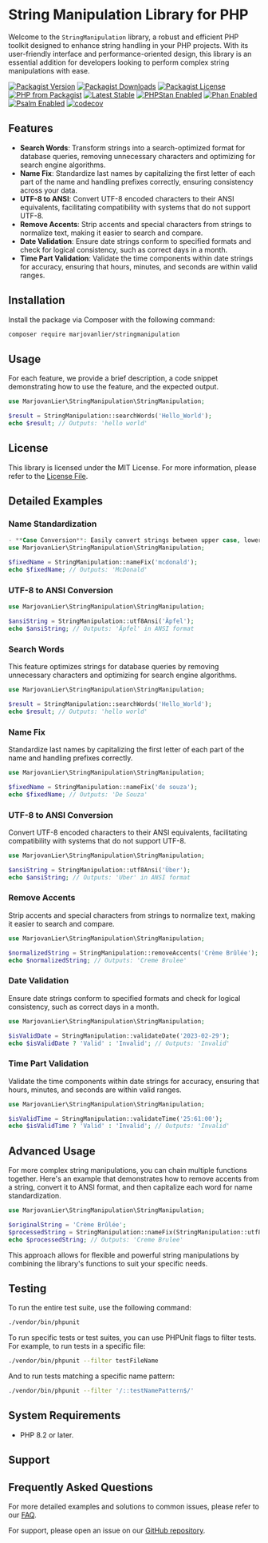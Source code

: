 # String Manipulation Library for PHP

Welcome to the `StringManipulation` library, a robust and efficient PHP toolkit designed to enhance string handling in your PHP projects. With its user-friendly interface and performance-oriented design, this library is an essential addition for developers looking to perform complex string manipulations with ease.

[![Packagist Version](https://img.shields.io/packagist/v/marjovanlier/stringmanipulation)](https://packagist.org/packages/marjovanlier/stringmanipulation)
[![Packagist Downloads](https://img.shields.io/packagist/dt/marjovanlier/stringmanipulation)](https://packagist.org/packages/marjovanlier/stringmanipulation)
[![Packagist License](https://img.shields.io/packagist/l/marjovanlier/stringmanipulation)](https://choosealicense.com/licenses/mit/)
[![PHP from Packagist](https://img.shields.io/packagist/php-v/marjovanlier/stringmanipulation)](https://packagist.org/packages/marjovanlier/stringmanipulation)
[![Latest Stable](https://poser.pugx.org/marjovanlier/stringmanipulation/v/stable)](https://packagist.org/packages/marjovanlier/stringmanipulation)
[![PHPStan Enabled](https://img.shields.io/badge/PHPStan-enabled-brightgreen.svg?style=flat)](https://phpstan.org/)
[![Phan Enabled](https://img.shields.io/badge/Phan-enabled-brightgreen.svg?style=flat)](https://github.com/phan/phan/)
[![Psalm Enabled](https://img.shields.io/badge/Psalm-enabled-brightgreen.svg?style=flat)](https://psalm.dev/)
[![codecov](https://codecov.io/github/MarjovanLier/StringManipulation/graph/badge.svg?token=lBTpWlSq37)](https://codecov.io/github/MarjovanLier/StringManipulation)

## Features

- **Search Words**: Transform strings into a search-optimized format for database queries, removing unnecessary characters and optimizing for search engine algorithms.
- **Name Fix**: Standardize last names by capitalizing the first letter of each part of the name and handling prefixes correctly, ensuring consistency across your data.
- **UTF-8 to ANSI**: Convert UTF-8 encoded characters to their ANSI equivalents, facilitating compatibility with systems that do not support UTF-8.
- **Remove Accents**: Strip accents and special characters from strings to normalize text, making it easier to search and compare.
- **Date Validation**: Ensure date strings conform to specified formats and check for logical consistency, such as correct days in a month.
- **Time Part Validation**: Validate the time components within date strings for accuracy, ensuring that hours, minutes, and seconds are within valid ranges.

## Installation

Install the package via Composer with the following command:

```bash
composer require marjovanlier/stringmanipulation
```

## Usage

For each feature, we provide a brief description, a code snippet demonstrating how to use the feature, and the expected output.

```php
use MarjovanLier\StringManipulation\StringManipulation;

$result = StringManipulation::searchWords('Hello_World');
echo $result; // Outputs: 'hello world'
```

## License

This library is licensed under the MIT License. For more information, please refer to the [License File](LICENSE).

## Detailed Examples

### Name Standardization

```php
- **Case Conversion**: Easily convert strings between upper case, lower case, and title case, allowing for flexible text formatting and presentation.
use MarjovanLier\StringManipulation\StringManipulation;

$fixedName = StringManipulation::nameFix('mcdonald');
echo $fixedName; // Outputs: 'McDonald'
```

### UTF-8 to ANSI Conversion

```php
use MarjovanLier\StringManipulation\StringManipulation;

$ansiString = StringManipulation::utf8Ansi('Äpfel');
echo $ansiString; // Outputs: 'Äpfel' in ANSI format
```
### Search Words

This feature optimizes strings for database queries by removing unnecessary characters and optimizing for search engine algorithms.

```php
use MarjovanLier\StringManipulation\StringManipulation;

$result = StringManipulation::searchWords('Hello_World');
echo $result; // Outputs: 'hello world'
```

### Name Fix

Standardize last names by capitalizing the first letter of each part of the name and handling prefixes correctly.

```php
use MarjovanLier\StringManipulation\StringManipulation;

$fixedName = StringManipulation::nameFix('de souza');
echo $fixedName; // Outputs: 'De Souza'
```

### UTF-8 to ANSI Conversion

Convert UTF-8 encoded characters to their ANSI equivalents, facilitating compatibility with systems that do not support UTF-8.

```php
use MarjovanLier\StringManipulation\StringManipulation;

$ansiString = StringManipulation::utf8Ansi('Über');
echo $ansiString; // Outputs: 'Uber' in ANSI format
```

### Remove Accents

Strip accents and special characters from strings to normalize text, making it easier to search and compare.

```php
use MarjovanLier\StringManipulation\StringManipulation;

$normalizedString = StringManipulation::removeAccents('Crème Brûlée');
echo $normalizedString; // Outputs: 'Creme Brulee'
```

### Date Validation

Ensure date strings conform to specified formats and check for logical consistency, such as correct days in a month.

```php
use MarjovanLier\StringManipulation\StringManipulation;

$isValidDate = StringManipulation::validateDate('2023-02-29');
echo $isValidDate ? 'Valid' : 'Invalid'; // Outputs: 'Invalid'
```

### Time Part Validation

Validate the time components within date strings for accuracy, ensuring that hours, minutes, and seconds are within valid ranges.

```php
use MarjovanLier\StringManipulation\StringManipulation;

$isValidTime = StringManipulation::validateTime('25:61:00');
echo $isValidTime ? 'Valid' : 'Invalid'; // Outputs: 'Invalid'
```
## Advanced Usage

For more complex string manipulations, you can chain multiple functions together. Here's an example that demonstrates how to remove accents from a string, convert it to ANSI format, and then capitalize each word for name standardization.

```php
use MarjovanLier\StringManipulation\StringManipulation;

$originalString = 'Crème Brûlée';
$processedString = StringManipulation::nameFix(StringManipulation::utf8Ansi(StringManipulation::removeAccents($originalString)));
echo $processedString; // Outputs: 'Creme Brulee'
```

This approach allows for flexible and powerful string manipulations by combining the library's functions to suit your specific needs.

## Testing

To run the entire test suite, use the following command:

```bash
./vendor/bin/phpunit
```

To run specific tests or test suites, you can use PHPUnit flags to filter tests. For example, to run tests in a specific file:

```bash
./vendor/bin/phpunit --filter testFileName
```

And to run tests matching a specific name pattern:

```bash
./vendor/bin/phpunit --filter '/::testNamePattern$/'
```

## System Requirements

- PHP 8.2 or later.

## Support

## Frequently Asked Questions

For more detailed examples and solutions to common issues, please refer to our [FAQ](FAQ.md).

For support, please open an issue on our [GitHub repository](https://github.com/MarjovanLier/StringManipulation/issues).

